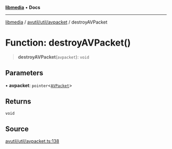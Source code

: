 [**libmedia**](../../../../README.md) • **Docs**

***

[libmedia](../../../../README.md) / [avutil/util/avpacket](../README.md) / destroyAVPacket

# Function: destroyAVPacket()

> **destroyAVPacket**(`avpacket`): `void`

## Parameters

• **avpacket**: `pointer`\<[`AVPacket`](../../../struct/avpacket/classes/AVPacket.md)\>

## Returns

`void`

## Source

[avutil/util/avpacket.ts:138](https://github.com/zhaohappy/libmedia/blob/acbbf6bd75e6ee4c968b9f441fe28c40f42f350d/src/avutil/util/avpacket.ts#L138)
